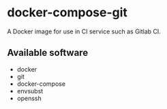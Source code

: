 # docker-compose-git

A Docker image for use in CI service such as Gitlab CI.

## Available software

- docker
- git
- docker-compose
- envsubst
- openssh
